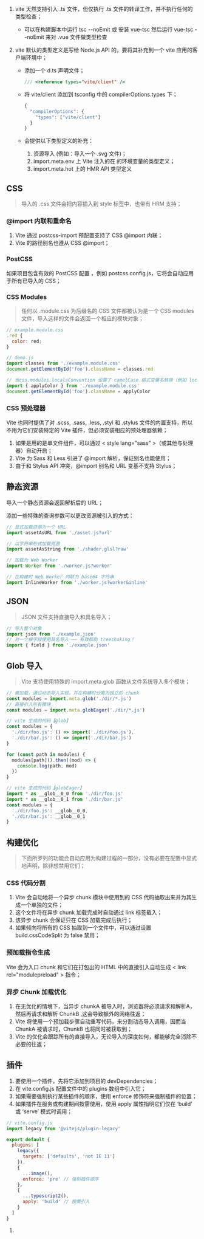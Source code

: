 1. vite 天然支持引入 .ts 文件，但仅执行 .ts 文件的转译工作，并不执行任何的类型检查；

   - 可以在构建脚本中运行 tsc --noEmit 或 安装 vue-tsc 然后运行 vue-tsc --noEmit 来对 .vue 文件做类型检查 

2. vite 默认的类型定义是写给 Node.js API 的，要将其补充到一个 vite 应用的客户端环境中；

   - 添加一个 d.ts 声明文件；

      ```javascript
      /// <reference types="vite/client" />
      ```

   - 将 vite/client 添加到 tsconfig 中的 compilerOptions.types 下；

      ```javascript
      {
        "compilerOptions": {
          "types": ["vite/client"]
        }
      }
      ```

   - 会提供以下类型定义的补充：

      1. 资源导入 (例如：导入一个 .svg 文件)；
      2. import.meta.env 上 Vite 注入的在 的环境变量的类型定义；
      3. import.meta.hot 上的 HMR API 类型定义

## CSS

> 导入的 .css 文件会把内容插入到 style 标签中，也带有 HRM 支持；

### @import 内联和重命名

1. Vite 通过 postcss-import 预配置支持了 CSS  @import 内联；
2. Vite 的路径别名也遵从 CSS @import；

### PostCSS

如果项目包含有效的 PostCSS 配置 ，例如 postcss.config.js，它将会自动应用于所有已导入的 CSS；

### CSS Modules

> 任何以 .module.css 为后缀名的  CSS 文件都被认为是一个 CSS  modules 文件，导入这样的文件会返回一个相应的模块对象；

```javascript
// example.module.css
.red {
  color: red;
}

// demo.js
import classes from './example.module.css'
document.getElementById('foo').className = classes.red

// 当css.modules.localsConvention 设置了 camelCase 格式变量名转换（例如 localsConvention: 'camelCaseOnly'），可以使用按名导入
import { applyColor } from './example.module.css'
document.getElementById('foo').className = applyColor
```

### CSS 预处理器

Vite 也同时提供了对 .scss, .sass, .less, .styl 和 .stylus 文件的内置支持，所以不用为它们安装特定的 Vite 插件，但必须安装相应的预处理器依赖；

1. 如果是用的是单文件组件，可以通过 < style lang="sass" >（或其他与处理器）自动开启；
2. Vite 为 Sass 和 Less 引进了 @import 解析，保证别名也能使用；
3. 由于和 Stylus API 冲突，@import 别名和 URL 变基不支持 Stylus；

## 静态资源

导入一个静态资源会返回解析后的 URL；

添加一些特殊的查询参数可以更改资源被引入的方式：

```javascript
// 显式加载资源为一个 URL
import assetAsURL from './asset.js?url'

// 以字符串形式加载资源
import assetAsString from './shader.glsl?raw'

// 加载为 Web Worker
import Worker from './worker.js?worker'

// 在构建时 Web Worker 内联为 base64 字符串
import InlineWorker from './worker.js?worker&inline'
```

## JSON

> JSON 文件支持直接导入和具名导入；

```javascript
// 导入整个对象
import json from './example.json'
// 对一个根字段使用具名导入 —— 有效帮助 treeshaking！
import { field } from './example.json'
```

## Glob 导入

> Vite 支持使用特殊的 import.meta.glob 函数从文件系统导入多个模块；

```javascript
// 懒加载，通过动态导入实现，并在构建时分离为独立的 chunk
const modules = import.meta.glob('./dir/*.js')
// 直接引入所有模块
const modules = import.meta.globEager('./dir/*.js')

// vite 生成的代码【glob】
const modules = {
  './dir/foo.js': () => import('./dir/foo.js'),
  './dir/bar.js': () => import('./dir/bar.js')
}

for (const path in modules) {
  modules[path]().then((mod) => {
    console.log(path, mod)
  })
}

// vite 生成的代码【globEager】
import * as __glob__0_0 from './dir/foo.js'
import * as __glob__0_1 from './dir/bar.js'
const modules = {
  './dir/foo.js': __glob__0_0,
  './dir/bar.js': __glob__0_1
}
```

## 构建优化

> 下面所罗列的功能会自动应用为构建过程的一部分，没有必要在配置中显式地声明，除非想禁用它们；

### CSS 代码分割

1. Vite 会自动地将一个异步 chunk 模块中使用到的 CSS 代码抽取出来并为其生成一个单独的文件；
2. 这个文件将在异步 chunk 加载完成时自动通过 link 标签载入；
3. 该异步 chunk 会保证只在 CSS 加载完成后执行；
4. 如果倾向将所有的 CSS 抽取到一个文件中，可以通过设置 build.cssCodeSplit 为 false 禁用；

### 预加载指令生成

Vite 会为入口 chunk 和它们在打包出的 HTML 中的直接引入自动生成 < link rel="modulepreload" > 指令；

### 异步 Chunk 加载优化

1. 在无优化的情境下，当异步 chunkA  被导入时，浏览器将必须请求和解析A，然后再请求和解析 ChunkB ,这会导致额外的网络往返；
2. Vite 将使用一个预加载步骤自动重写代码，来分割动态导入调用，因而当 ChunkA 被请求时，ChunkB 也将同时被获取到；
3. Vite 的优化会跟踪所有的直接导入，无论导入的深度如何，都能够完全消除不必要的往返；

## 插件

1. 要使用一个插件，先将它添加到项目的 devDependencies；
2. 在 vite.config.js 配置文件中的 plugins 数组中引入它；
3. 如果需要强制执行某些插件的顺序，使用 enforce 修饰符来强制插件的位置；
4. 如果插件在服务或构建期间按需使用，使用 apply 属性指明它们仅在 ‘build’ 或 ‘serve’ 模式时调用；

```javascript
// vite.config.js
import legacy from '@vitejs/plugin-legacy'

export default {
  plugins: [
    legacy({
      targets: ['defaults', 'not IE 11']
    }),
    {
      ...image(),
      enforce: 'pre' // 强制插件顺序
    }，
    {
      ...typescript2(),
      apply: 'build' // 按需引入 
    }
  ]
}
```



1. <script setup>
   - 减少组件声明和导出 
   - import 直接导入组件，无需声明
   - defineProps 声明 props
   - defineEmit 声明 emit
   - 获取上下文： useContext()，挂载了 attrs、slots、emit、expose
   - ctx.expose 向外暴露
2. Mock插件： vite-plugin-mock
3. vue-router@4.x和vuex@4.x
4. 样式管理 
5. 引入 element3
   - plugins 插件形式
   - export default function (app)
   - app.use(element3)
6. 基础布局